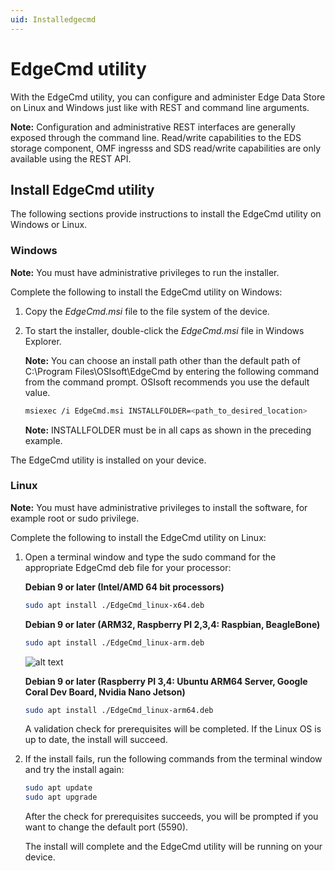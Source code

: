 ```yaml
---
uid: Installedgecmd
---
```


# EdgeCmd utility

With the EdgeCmd utility, you can configure and administer Edge Data Store on Linux and Windows just like with REST and command line arguments.

**Note:** Configuration and administrative REST interfaces are generally exposed through the command line. Read/write capabilities to the EDS storage component, OMF ingresss and SDS read/write capabilities are only available using the REST API.

## Install EdgeCmd utility

The following sections provide instructions to install the EdgeCmd utility on Windows or Linux.

### Windows

**Note:** You must have administrative privileges to run the installer. 

Complete the following to install the EdgeCmd utility on Windows:

1. Copy the _EdgeCmd.msi_ file to the file system of the device.
2. To start the installer, double-click the _EdgeCmd.msi_ file in Windows Explorer.

   **Note:** You can choose an install path other than the default path of C:\Program Files\OSIsoft\EdgeCmd by entering the following command from the command prompt. OSIsoft recommends you use the default value.
    
    ```bash
    msiexec /i EdgeCmd.msi INSTALLFOLDER=<path_to_desired_location>
    ```

   **Note:** INSTALLFOLDER must be in all caps as shown in the preceding example.

The EdgeCmd utility is installed on your device.

### Linux

**Note:** You must have administrative privileges to install the software, for example root or sudo privilege. 

Complete the following to install the EdgeCmd utility on Linux:

1. Open a terminal window and type the sudo command for the appropriate EdgeCmd deb file for your processor:

    **Debian 9 or later (Intel/AMD 64 bit processors)**

    ```bash
    sudo apt install ./EdgeCmd_linux-x64.deb
    ```

    **Debian 9 or later (ARM32, Raspberry PI 2,3,4: Raspbian, BeagleBone)**

    ```bash
    sudo apt install ./EdgeCmd_linux-arm.deb
    ```

    ![alt text](https://osisoft.github.io/Edge-Data-Store-Docs/V1/images/LinuxInstall1.jpg "Linux Installation")

    **Debian 9 or later (Raspberry PI 3,4: Ubuntu ARM64 Server, Google Coral Dev Board, Nvidia Nano Jetson)**

    ```bash
    sudo apt install ./EdgeCmd_linux-arm64.deb
    ```

    A validation check for prerequisites will be completed. If the Linux OS is up to date, the install will succeed.

2. If the install fails, run the following commands from the terminal window and try the install again:

    ```bash
    sudo apt update
    sudo apt upgrade
    ```

    After the check for prerequisites succeeds, you will be prompted if you want to change the default port (5590).

    The install will complete and the EdgeCmd utility will be running on your device.
